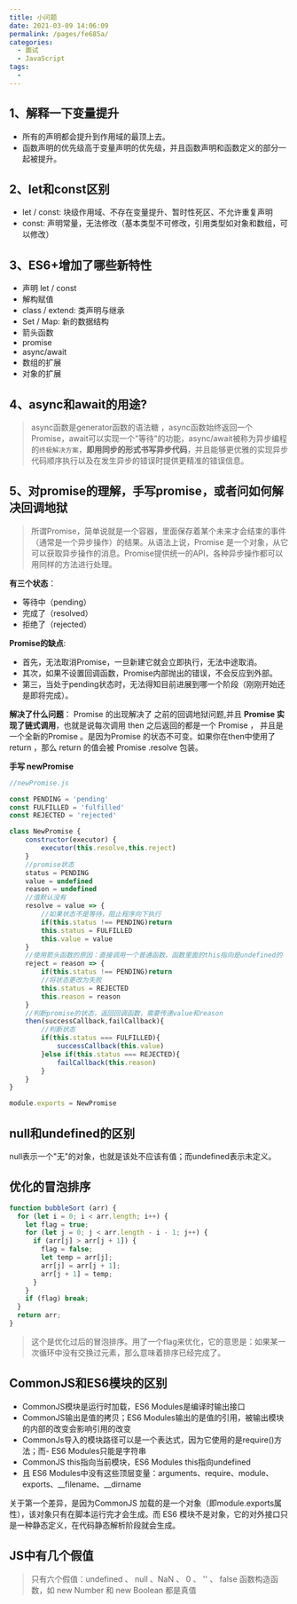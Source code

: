 ```yaml
---
title: 小问题
date: 2021-03-09 14:06:09
permalink: /pages/fe685a/
categories:
  - 面试
  - JavaScript
tags:
  - 
---
```


## 1、解释一下变量提升

- 所有的声明都会提升到作用域的最顶上去。
- 函数声明的优先级高于变量声明的优先级，并且函数声明和函数定义的部分一起被提升。

## 2、let和const区别

- let / const: 块级作用域、不存在变量提升、暂时性死区、不允许重复声明
- const: 声明常量，无法修改（基本类型不可修改，引用类型如对象和数组，可以修改）

## 3、ES6+增加了哪些新特性

- 声明 let / const
- 解构赋值
- class / extend: 类声明与继承
- Set / Map: 新的数据结构
- 箭头函数
- promise
- async/await
- 数组的扩展
- 对象的扩展

## 4、async和await的用途?

>async函数是generator函数的语法糖 ，async函数始终返回一个Promise，await可以实现一个"等待"的功能，async/await被称为异步编程的`终极解决方案`，**即用同步的形式书写异步代码**，并且能够更优雅的实现异步代码顺序执行以及在发生异步的错误时提供更精准的错误信息。

## 5、对promise的理解，手写promise，或者问如何解决回调地狱

>所谓Promise，简单说就是一个容器，里面保存着某个未来才会结束的事件（通常是一个异步操作）的结果。从语法上说，Promise 是一个对象，从它可以获取异步操作的消息。Promise提供统一的API，各种异步操作都可以用同样的方法进行处理。

**有三个状态**：
- 等待中（pending）
- 完成了（resolved）
- 拒绝了（rejected）

**Promise的缺点**:
- 首先，无法取消Promise，一旦新建它就会立即执行，无法中途取消。
- 其次，如果不设置回调函数，Promise内部抛出的错误，不会反应到外部。
- 第三，当处于pending状态时，无法得知目前进展到哪一个阶段（刚刚开始还是即将完成）。

**解决了什么问题**：
Promise 的出现解决了 之前的回调地狱问题,并且 **Promise 实现了链式调用**，也就是说每次调用 then 之后返回的都是一个 Promise ， 并且是一个全新的Promise 。是因为Promise 的状态不可变。如果你在then中使用了return ，那么 return 的值会被 Promise .resolve 包装。

**手写 newPromise**
```javascript
//newPromise.js

const PENDING = 'pending'
const FULFILLED = 'fulfilled'
const REJECTED = 'rejected'

class NewPromise {
    constructor(executor) {
        executor(this.resolve,this.reject)
    }
    //promise状态
    status = PENDING
    value = undefined
    reason = undefined
    //值默认没有
    resolve = value => {
        //如果状态不是等待，阻止程序向下执行
        if(this.status !== PENDING)return
        this.status = FULFILLED
        this.value = value
    }
    //使用箭头函数的原因：直接调用一个普通函数，函数里面的this指向是undefined的
    reject = reason => {
        if(this.status !== PENDING)return
        //将状态更改为失败
        this.status = REJECTED
        this.reason = reason
    }
    //判断promise的状态，返回回调函数，需要传递value和reason
    then(successCallback,failCallback){
        //判断状态
        if(this.status === FULFILLED){
            successCallback(this.value)
        }else if(this.status === REJECTED){
            failCallback(this.reason)
        }
    }
}

module.exports = NewPromise
```

## null和undefined的区别

null表示一个"无"的对象，也就是该处不应该有值；而undefined表示未定义。

## 优化的冒泡排序

```javascript
function bubbleSort (arr) {
  for (let i = 0; i < arr.length; i++) {
    let flag = true;
    for (let j = 0; j < arr.length - i - 1; j++) {
      if (arr[j] > arr[j + 1]) {
        flag = false;
        let temp = arr[j];
        arr[j] = arr[j + 1];
        arr[j + 1] = temp;
      }
    }
    if (flag) break;
  }
  return arr;
}
```

> 这个是优化过后的冒泡排序。用了一个flag来优化，它的意思是：如果某一次循环中没有交换过元素，那么意味着排序已经完成了。

## CommonJS和ES6模块的区别

- CommonJS模块是运行时加载，ES6 Modules是编译时输出接口
- CommonJS输出是值的拷贝；ES6 Modules输出的是值的引用，被输出模块的内部的改变会影响引用的改变
- CommonJs导入的模块路径可以是一个表达式，因为它使用的是require()方法；而- ES6 Modules只能是字符串
- CommonJS this指向当前模块，ES6 Modules this指向undefined
- 且 ES6 Modules中没有这些顶层变量：arguments、require、module、exports、__filename、__dirname

关于第一个差异，是因为CommonJS 加载的是一个对象（即module.exports属性），该对象只有在脚本运行完才会生成。而 ES6 模块不是对象，它的对外接口只是一种静态定义，在代码静态解析阶段就会生成。

## JS中有几个假值

> 只有六个假值：undefined 、 null 、NaN 、 0 、 '' 、 false
> 函数构造函数，如 new Number 和 new Boolean 都是真值